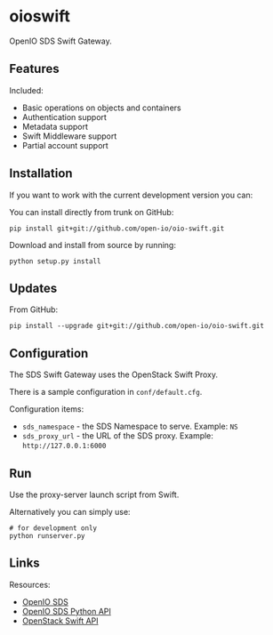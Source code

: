 oioswift
========

OpenIO SDS Swift Gateway.

Features
--------
Included:
*   Basic operations on objects and containers
*   Authentication support
*   Metadata support
*   Swift Middleware support
*   Partial account support

Installation
------------

If you want to work with the current development version you can:

You can install directly from trunk on GitHub:

    pip install git+git://github.com/open-io/oio-swift.git

Download and install from source by running:

    python setup.py install
    
Updates
-------

From GitHub:

    pip install --upgrade git+git://github.com/open-io/oio-swift.git
    
Configuration
-------------

The SDS Swift Gateway uses the OpenStack Swift Proxy.

There is a sample configuration in `conf/default.cfg`.

Configuration items:
*   `sds_namespace` - the SDS Namespace to serve. Example: `NS`
*   `sds_proxy_url` - the URL of the SDS proxy. Example: `http://127.0.0.1:6000`
    
Run
---
        
Use the proxy-server launch script from Swift. 

Alternatively you can simply use:
    
    # for development only
    python runserver.py
    

Links
-----
Resources:
*   [OpenIO SDS](https://github.com/open-io/oio-sds)
*   [OpenIO SDS Python API](https://github.com/open-io/oiopy)
*   [OpenStack Swift API](http://developer.openstack.org/api-ref-objectstorage-v1.html)


    
